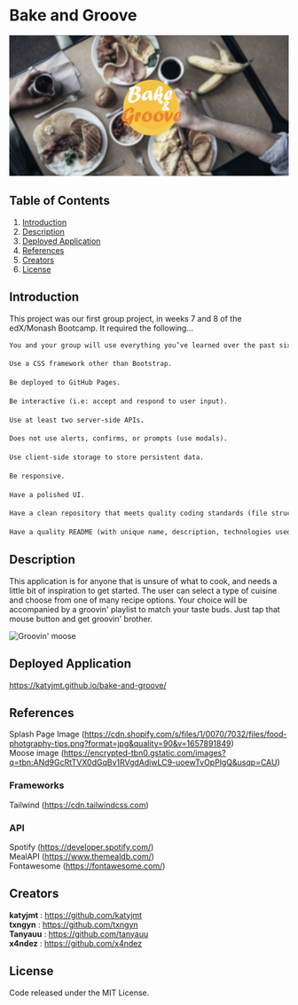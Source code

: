 # Bake and Groove

![Screenshot of application](./assets/screenshot.png)

## Table of Contents

1. [Introduction](#introduction)
2. [Description](#description)
3. [Deployed Application](#deployed-application)
4. [References](#references)
5. [Creators](#creators)
6. [License](#license)

## Introduction

This project was our first group project, in weeks 7 and 8 of the edX/Monash Bootcamp. It required the following...

```md
You and your group will use everything you’ve learned over the past six weeks to create a real-world front-end application that you’ll be able to showcase to potential employers. The user story and acceptance criteria will depend on the project that you create, but your project must fulfil the following requirements:

Use a CSS framework other than Bootstrap.

Be deployed to GitHub Pages.

Be interactive (i.e: accept and respond to user input).

Use at least two server-side APIs.

Does not use alerts, confirms, or prompts (use modals).

Use client-side storage to store persistent data.

Be responsive.

Have a polished UI.

Have a clean repository that meets quality coding standards (file structure, naming conventions, follows best practices for class/id-naming conventions, indentation, quality comments, etc.).

Have a quality README (with unique name, description, technologies used, screenshot, and link to deployed application).
```

## Description

This application is for anyone that is unsure of what to cook, and needs a little bit of inspiration to get started.  The user can select a type of cuisine and choose from one of many recipe options.  Your choice will be accompanied by a groovin' playlist to match your taste buds.  Just tap that mouse button and get groovin' brother.

![Groovin' moose](https://encrypted-tbn0.gstatic.com/images?q=tbn:ANd9GcRtTVX0dGqBv1RVgdAdiwLC9-uoewTvOpPlgQ&usqp=CAU)

## Deployed Application

<https://katyjmt.github.io/bake-and-groove/>

## References

Splash Page Image (<https://cdn.shopify.com/s/files/1/0070/7032/files/food-photgraphy-tips.png?format=jpg&quality=90&v=1657891849>)<br>
Moose image (<https://encrypted-tbn0.gstatic.com/images?q=tbn:ANd9GcRtTVX0dGqBv1RVgdAdiwLC9-uoewTvOpPlgQ&usqp=CAU>)

### Frameworks

Tailwind (<https://cdn.tailwindcss.com>)

### API

Spotify (<https://developer.spotify.com/>)<br>
MealAPI (<https://www.themealdb.com/>)<br>
Fontawesome (<https://fontawesome.com/>)

## Creators

**katyjmt** : <https://github.com/katyjmt><br>
**txngyn** : <https://github.com/txngyn><br>
**Tanyauu** : <https://github.com/tanyauu><br>
**x4ndez** : <https://github.com/x4ndez>

## License

Code released under the MIT License.